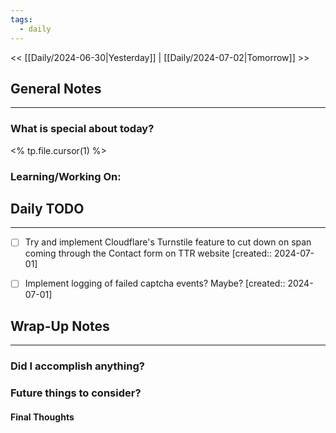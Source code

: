 ```yaml
---
tags:
  - daily
---
```

<< [[Daily/2024-06-30|Yesterday]] |  [[Daily/2024-07-02|Tomorrow]] >>

## General Notes
---
### What is special about today?
<% tp.file.cursor(1) %>

### Learning/Working On:



## Daily TODO
---
- [ ] Try and implement Cloudflare's Turnstile feature to cut down on span coming through the Contact form on TTR website  [created:: 2024-07-01]
- [ ] Implement logging of failed captcha events?  Maybe?  [created:: 2024-07-01]


## Wrap-Up Notes
---
### Did I accomplish anything?
### Future things to consider?
#### Final Thoughts

